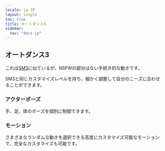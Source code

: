 ```yaml
---
locale: ja-JP
layout: single
toc: true
title: オートダンス3
sidebar:
  nav: "docs-jp"
---
```

## オートダンス3
これは[SM3](sm3_motion.md)に似ているが、NSFWの部分はない手続き的な動きです。

SM3と同じカスタマイズレベルを持ち、細かく調整して自分のニーズに合わせることができます。

### アクターポーズ
手、足、体のポーズを個別に制御できます。

### モーション
さまざまなランダムな動きを選択できる高度にカスタマイズ可能なモーションで、完全なカスタマイズも可能です。